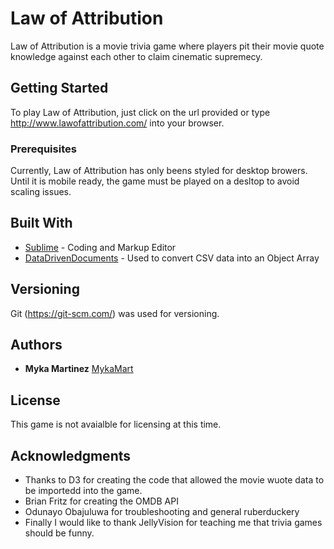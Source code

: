 # Law of Attribution

Law of Attribution is a movie trivia game where players pit their movie quote knowledge against each other to claim cinematic supremecy.

## Getting Started

To play Law of Attribution, just click on the url provided or type http://www.lawofattribution.com/ into your browser.

### Prerequisites

Currently, Law of Attribution has only beens styled for desktop browers. Until it is mobile ready, the game must be played on a desltop to avoid scaling issues.


## Built With

* [Sublime](https://www.sublimetext.com/) - Coding and Markup Editor
* [DataDrivenDocuments](https://github.com/d3/d3-collection) - Used to convert CSV data into an Object Array



## Versioning

Git (https://git-scm.com/) was used for versioning. 

## Authors

* **Myka Martinez**  [MykaMart](https://github.com/MykaMart)

## License

This game is not avaialble for licensing at this time.

## Acknowledgments

* Thanks to D3 for creating the code that allowed the movie wuote data to be importedd into the game.
* Brian Fritz for creating the OMDB API
* Odunayo Obajuluwa for troubleshooting and general ruberduckery
* Finally I would like to thank JellyVision for teaching me that trivia games should be funny.



